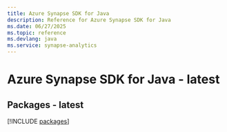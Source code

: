 ```yaml
---
title: Azure Synapse SDK for Java
description: Reference for Azure Synapse SDK for Java
ms.date: 06/27/2025
ms.topic: reference
ms.devlang: java
ms.service: synapse-analytics
---
```

# Azure Synapse SDK for Java - latest
## Packages - latest
[!INCLUDE [packages](synapse-index.md)]